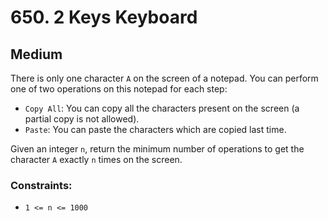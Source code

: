 # 650. 2 Keys Keyboard

## Medium

There is only one character `A` on the screen of a notepad. You can perform one of two operations on this notepad for
each step:

- `Copy All`: You can copy all the characters present on the screen (a partial copy is not allowed).
- `Paste`: You can paste the characters which are copied last time.

Given an integer `n`, return the minimum number of operations to get the character `A` exactly `n` times on the screen.

### Constraints:

- `1 <= n <= 1000`
